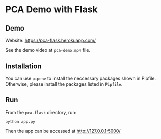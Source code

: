 # PCA Demo with Flask

## Demo
Website: https://pca-flask.herokuapp.com/

See the demo video at `pca-demo.mp4` file.
## Installation

You can use `pipenv` to install the neccessary packages shown in Pipfile. Otherwise, please install the packages listed in `Pipfile`.

## Run
From the `pca-flask` directory, run:
```
python app.py
```
Then the app can be accessed at http://127.0.0.1:5000/
